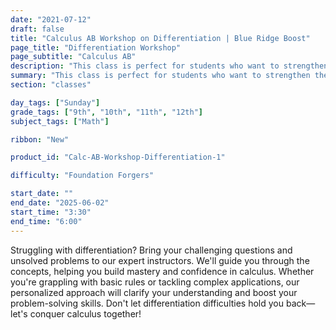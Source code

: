 ```yaml
---
date: "2021-07-12"
draft: false
title: "Calculus AB Workshop on Differentiation | Blue Ridge Boost"
page_title: "Differentiation Workshop"
page_subtitle: "Calculus AB"
description: "This class is perfect for students who want to strengthen their understanding of differentiation concepts through additional practice with engaging grade-level problems."
summary: "This class is perfect for students who want to strengthen their understanding of differentiation concepts through additional practice with engaging grade-level problems."
section: "classes"

day_tags: ["Sunday"]
grade_tags: ["9th", "10th", "11th", "12th"]
subject_tags: ["Math"]

ribbon: "New"

product_id: "Calc-AB-Workshop-Differentiation-1"

difficulty: "Foundation Forgers"

start_date: ""
end_date: "2025-06-02"
start_time: "3:30"
end_time: "6:00"
---
```


Struggling with differentiation? Bring your challenging questions and unsolved problems to our expert instructors. We'll guide you through the concepts, helping you build mastery and confidence in calculus. Whether you're grappling with basic rules or tackling complex applications, our personalized approach will clarify your understanding and boost your problem-solving skills. Don't let differentiation difficulties hold you back—let's conquer calculus together!
